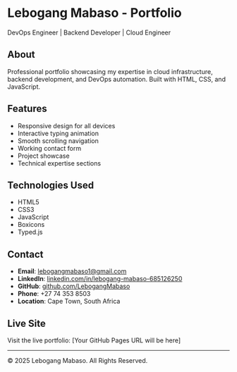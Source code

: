 # Lebogang Mabaso - Portfolio

DevOps Engineer | Backend Developer | Cloud Engineer

## About

Professional portfolio showcasing my expertise in cloud infrastructure, backend development, and DevOps automation. Built with HTML, CSS, and JavaScript.

## Features

- Responsive design for all devices
- Interactive typing animation
- Smooth scrolling navigation
- Working contact form
- Project showcase
- Technical expertise sections

## Technologies Used

- HTML5
- CSS3
- JavaScript
- Boxicons
- Typed.js

## Contact

- **Email**: lebogangmabaso1@gmail.com
- **LinkedIn**: [linkedin.com/in/lebogang-mabaso-685126250](https://www.linkedin.com/in/lebogang-mabaso-685126250/)
- **GitHub**: [github.com/LebogangMabaso](https://github.com/LebogangMabaso)
- **Phone**: +27 74 353 8503
- **Location**: Cape Town, South Africa

## Live Site

Visit the live portfolio: [Your GitHub Pages URL will be here]

---

© 2025 Lebogang Mabaso. All Rights Reserved.

